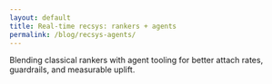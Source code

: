 ```yaml
---
layout: default
title: Real-time recsys: rankers + agents
permalink: /blog/recsys-agents/
---
```


Blending classical rankers with agent tooling for better attach rates, guardrails, and measurable uplift.
